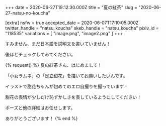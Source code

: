 +++
date = 2020-06-27T19:12:30.000Z
title = "夏の紅茶"
slug = "2020-06-27-natsu-no-koucha"

[extra]
nsfw = true
accepted_date = 2020-06-07T17:10:05.000Z
twitter_handle = "natsu_koucha"
skeb_handle = "natsu_koucha"
pixiv_id = "118535"
variations = [
  "image.png",
  "image2.png"
]
+++

すみません、まだ日本語を説明文を書いていません！

後ほどチェックしてみてください。

{% request() %}
夏の紅茶さん、はじめまして！

「小女ラムネ」の「足立甜花」を描いてお願いしたいんです。

イラストで甜花ちゃんが初めてのエロ自撮りを撮っています！

甜花の表情が少しだけ恥ずかしさを表しているようにしてください！

ポーズと他の詳細はお任せします。

ありがとうございます！
{% end %}